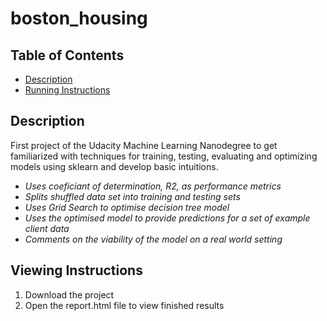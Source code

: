 boston_housing
===============================

## Table of Contents

* [Description](#description)
* [Running Instructions](#running-instructions)

## Description
First project of the Udacity Machine Learning Nanodegree to get familiarized with techniques for training, testing, evaluating and optimizing models using sklearn and develop basic intuitions. 

 + _Uses coeficiant of determination, R2, as performance metrics_
 + _Splits shuffled data set into training and testing sets_
 + _Uses Grid Search to optimise decision tree model_
 + _Uses the optimised model to provide predictions for a set of example client data_
 + _Comments on the viability of the model on a real world setting_

## Viewing Instructions

1. Download the project
2. Open the report.html file to view finished results

